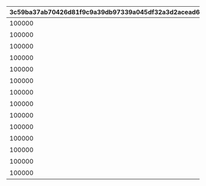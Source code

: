 |3c59ba37ab70426d81f9c9a39db97339a045df32a3d2acead6eccb52b2fbaeec|ddd9bfec3f6241867d41ce1bbe5b16eabb1292d1a858c4c53994af50536e0b16|be36fec0ff3d9c573e63d50470a045cbfa7ab014a1e8fe427ab93a3a1b25716f|565227a5cff04be22031c696b5d7fda3b5f115598a01afe7a1088faa7cde0632|08dfbd1efa710472d9a20262e52e9dcb4929566866918ce8fb20eaa63871565e|dd1b49d792cc0b779dfc9232b304192f58e87801ae0cb65f25bc4525aa3f07c4|f576fc658b5f13bf6a290f5cf5deafad7633a3b493b8d9648c9779583be4fbe7|cc79efee09c43c446b1146ce4059aa3648b7b33210d8767dee973375e7d1cfca|8b2e5124ef056ba1a4f3d34e88112daea9bc172d63925e2b5fcf49b713cb5721|b0fd2c7e6d5a9b456a8b21f2196e622ed2fb7c6d5fc7407d913205392f98fcb9|153926bf5a7feee61cfdd842fcc9135d53285cdc009db009af4a7ef07b54a9b9|a364d014055fd64275c2653bcbe872e0079e4cfdfe2da7f0008a658966bce793|9883dcae7a0c686dd2483320939579bdd6603a910b7a1898a3c37a151907205f|62ec31e0ed85060009b8b0c41852771a7c6bf6b155af0670928c3c9897020ef6|a362b83557515f0bf95492dc608e186dc613058298f96ba23b185c62a8de0e45|63a2d4d477b166b64e227b0f3122c0926f9cc29da5b0403b22239ebd8da4f5d5|bb465e18dc4dd38d84abca8ad52faa9c6557fc993e90a59a0ffb7bf33f0a81e6|
| --- | --- | --- | --- | --- | --- | --- | --- | --- | --- | --- | --- | --- | --- | --- | --- | --- |
|100000|11001|4101401|10|43200|1|4101351|11001001|7200|4201401|108|-470|1|4104351|4104401|スィオネ\n樹林|11001001|
|100000|11001|4106401|10|43200|2|4106351|11001002|7200|4203401|90|-235|1|4110351|4110401|ヘリケ巨木|11001002|
|100000|11001|4102401|10|43200|3|4102351|11001003|7200|4201401|108|0|1|4105351|4105401|イオカステ\n岩山|11001003|
|100000|11001|4108401|10|43200|4|4108351|11001004|7200|4203401|90|235|1|4109351|4109401|ハルパリ\n大滝|11001004|
|100000|11001|4103401|10|43200|5|4103351|11001005|7200|4201401|108|470|1|4107351|4107401|ムネメー川|11001005|
|100000|11002|4104401|10|43200|6|4301351|11002003|7200|4301401|108|-470|1|4101401|4201401|アルバ浜堤|11002001|
|100000|11002|4110401|10|43200|7|4305351|11002002|7200|4305401|90|-235|1|4106401|4203401|サダルスド\n砂浜|11002002|
|100000|11002|4105401|10|43200|8|4302351|11002001|7200|4302401|108|0|1|4102401|4201401|ダルリク\n巨岩|11002003|
|100000|11002|4109401|10|43200|9|4304351|11001005|7200|4304401|90|235|1|4108401|4203401|アンカル川|11002004|
|100000|11002|4107401|10|43200|10|4303351|11001001|7200|4303401|108|470|1|4103401|4201401|ダクビア\n森林|11002005|
|100000|11003|4101401|10|43200|11|4201351|11003001|7200|4109401|108|-470|1|4201401|4104401|ミーマス\n洞穴|11003001|
|100000|11003|4108401|10|43200|11|4202351|11003002|7200|4110401|90|-155|1|4202401|4102401|レアント川|11003002|
|100000|11003|4103401|10|43200|11|4203351|11003003|7200|4109401|108|160|1|4203401|4105401|ケランド\n廃墟|11003003|
|100000|11003|4106401|10|43200|11|4204351|11003004|7200|4110401|90|470|1|4204401|4107401|デオネカ\n氷海|11003004|